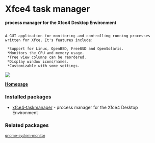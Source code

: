 # Xfce4 task manager

__process manager for the Xfce4 Desktop Environment__

```

A GUI application for monitoring and controlling running processes
written for Xfce. It's features include:

 *Support for Linux, OpenBSD, FreeBSD and OpenSolaris.
 *Monitors the CPU and memory usage.
 *Tree view columns can be reordered.
 *Display window icons/names.
 *Customizable with some settings.

```

[![](https://screenshots.debian.net/thumbnail/xfce4-taskmanager/)](https://screenshots.debian.net/screenshot/xfce4-taskmanager/)



**[Homepage](http://goodies.xfce.org/projects/applications/xfce4-taskmanager)**

### Installed packages

* [xfce4-taskmanager](https://packages.debian.org/stretch/xfce4-taskmanager) - process manager for the Xfce4 Desktop Environment

### Related packages

<sub> [gnome-system-monitor](https://packages.debian.org/stretch/gnome-system-monitor)  </sub>
